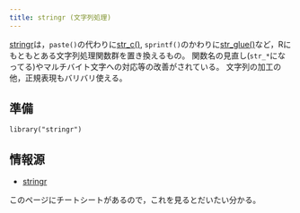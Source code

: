 ```yaml
---
title: stringr (文字列処理)
---
```


[stringr](https://stringr.tidyverse.org/)は，`paste()`の代わりに[str_c()](https://stringr.tidyverse.org/reference/str_c.html), `sprintf()`のかわりに[str_glue()](https://stringr.tidyverse.org/reference/str_glue.html)など，Rにもともとある文字列処理関数群を置き換えるもの。
関数名の見直し(`str_*`になってる)やマルチバイト文字への対応等の改善がされている。
文字列の加工の他，正規表現もバリバリ使える。


## 準備
```
library("stringr")
```

## 情報源
- [stringr](https://stringr.tidyverse.org/)

このページにチートシートがあるので，これを見るとだいたい分かる。

